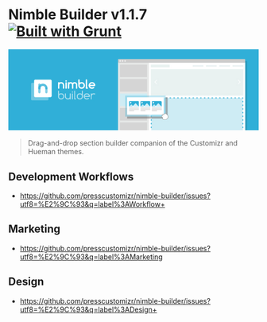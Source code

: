 # Nimble Builder v1.1.7 [![Built with Grunt](https://cdn.gruntjs.com/builtwith.png)](http://gruntjs.com/)
![Nimble Builder](/nimble.jpg)

> Drag-and-drop section builder companion of the Customizr and Hueman themes.

## Development Workflows
- https://github.com/presscustomizr/nimble-builder/issues?utf8=%E2%9C%93&q=label%3AWorkflow+

## Marketing
- https://github.com/presscustomizr/nimble-builder/issues?utf8=%E2%9C%93&q=label%3AMarketing

## Design
- https://github.com/presscustomizr/nimble-builder/issues?utf8=%E2%9C%93&q=label%3ADesign+
